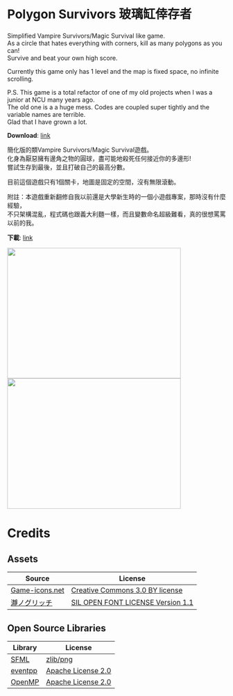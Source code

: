 # Polygon Survivors 玻璃缸倖存者
### 
Simplified Vampire Survivors/Magic Survival like game.  
As a circle that hates everything with corners, kill as many polygons as you can!  
Survive and beat your own high score.  
 
Currently this game only has 1 level and the map is fixed space, no infinite scrolling.  

P.S. This game is a total refactor of one of my old projects when I was a junior at NCU many years ago.  
The old one is a a huge mess. Codes are coupled super tightly and the variable names are terrible.  
Glad that I have grown a lot.

**Download**: [link](https://github.com/PeterBennyFooda/Polygon-Survivors/releases)

簡化版的類Vampire Survivors/Magic Survival遊戲。  
化身為厭惡擁有邊角之物的圓球，盡可能地殺死任何接近你的多邊形!  
嘗試生存到最後，並且打破自己的最高分數。
 
目前這個遊戲只有1個關卡，地圖是固定的空間，沒有無限滾動。

附註：本遊戲重新翻修自我以前還是大學新生時的一個小遊戲專案，那時沒有什麼經驗，  
不只架構混亂，程式碼也跟義大利麵一樣，而且變數命名超級難看，真的很想罵罵以前的我。

**下載**: [link](https://github.com/PeterBennyFooda/Polygon-Survivors/releases)

<img src="https://user-images.githubusercontent.com/6175456/213667666-60459716-3c36-4766-b65d-ba1da2ae7e60.png" width="400" height="300"> <img src="https://user-images.githubusercontent.com/6175456/213667733-018d6f9f-4398-4253-bd97-23ba190e93f3.png" width="400" height="300">

# Credits

## Assets
| Source                                                      | License                                                                            |
|-------------------------------------------------------------|------------------------------------------------------------------------------------|
| [Game-icons.net](https://game-icons.net/)                   | [Creative Commons 3.0 BY license](https://game-icons.net/about.html)               |
| [瀞ノグリッチ](https://booth.pm/ja/items/3041172)            | [SIL OPEN FONT LICENSE Version 1.1](https://booth.pm/ja/items/3041172)             |


## Open Source Libraries
| Library                                                     | License                                                                            |
|-------------------------------------------------------------|------------------------------------------------------------------------------------|
| [SFML](https://www.sfml-dev.org/index.php)                  | [zlib/png](https://www.sfml-dev.org/license.php)                                   |
| [eventpp](https://github.com/wqking/eventpp)                | [Apache License 2.0](https://github.com/wqking/eventpp/blob/master/license)        |
| [OpenMP](https://www.sfml-dev.org/index.php)                | [Apache License 2.0](https://github.com/llvm-mirror/openmp/blob/master/LICENSE.txt)|
